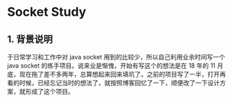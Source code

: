 # Socket Study

## 1. 背景说明
于日常学习和工作中对 java socket 用到的比较少，所以自己利用业余时间写一个 java socket 的练手项目。说来业是惭愧，开始有写这个的想法是在 18 年的 11 月底，现在拖了差不多两年，总算想起来回来填坑了。之前的项目写了一半，打开再看的时候，已经忘记当时的想法了，就按照博客回忆了一下，顺便改了一下设计方案，就形成了这个项目。

